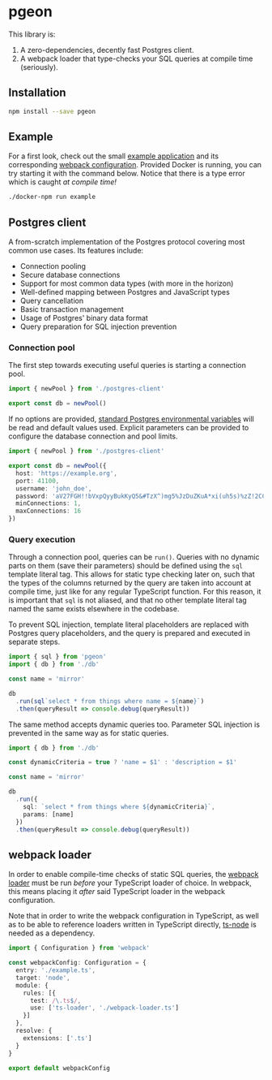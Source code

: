 # pgeon

This library is:
1. A zero-dependencies, decently fast Postgres client.
2. A webpack loader that type-checks your SQL queries at compile time (seriously).


## Installation

```sh
npm install --save pgeon
```


## Example

For a first look, check out the small [example application](./example.ts) and its corresponding [webpack configuration](./example.webpack.config.ts). Provided Docker is running, you can try starting it with the command below. Notice that there is a type error which is caught _at compile time!_

```sh
./docker-npm run example
```


## Postgres client

A from-scratch implementation of the Postgres protocol covering most common use cases. Its features include:
- Connection pooling
- Secure database connections
- Support for most common data types (with more in the horizon)
- Well-defined mapping between Postgres and JavaScript types
- Query cancellation
- Basic transaction management
- Usage of Postgres' binary data format
- Query preparation for SQL injection prevention

### Connection pool

The first step towards executing useful queries is starting a connection pool.

```ts
import { newPool } from './postgres-client'

export const db = newPool()
```

If no options are provided, [standard Postgres environmental variables](https://postgresql.org/docs/current/libpq-envars.html) will be read and default values used. Explicit parameters can be provided to configure the database connection and pool limits.

```ts
import { newPool } from './postgres-client'

export const db = newPool({
  host: 'https://example.org',
  port: 41100,
  username: 'john_doe',
  password: 'aV27FGH!!bVxpQyyBukKyQ5&#TzX^)mg5%JzDuZKuA*xi(uh5s)%zZ!2CCY&(@5T',
  minConnections: 1,
  maxConnections: 16
})
```

### Query execution

Through a connection pool, queries can be `run()`. Queries with no dynamic parts on them (save their parameters) should be defined using the `sql` template literal tag. This allows for static type checking later on, such that the types of the columns returned by the query are taken into account at compile time, just like for any regular TypeScript function. For this reason, it is important that `sql` is not aliased, and that no other template literal tag named the same exists elsewhere in the codebase.

To prevent SQL injection, template literal placeholders are replaced with Postgres query placeholders, and the query is prepared and executed in separate steps.

```ts
import { sql } from 'pgeon'
import { db } from './db'

const name = 'mirror'

db
  .run(sql`select * from things where name = ${name}`)
  .then(queryResult => console.debug(queryResult))
```

The same method accepts dynamic queries too. Parameter SQL injection is prevented in the same way as for static queries.

```ts
import { db } from './db'

const dynamicCriteria = true ? 'name = $1' : 'description = $1'

const name = 'mirror'

db
  .run({
    sql: `select * from things where ${dynamicCriteria}`,
    params: [name]
  })
  .then(queryResult => console.debug(queryResult))
```


## webpack loader

In order to enable compile-time checks of static SQL queries, the [webpack loader](./webpack-loader.ts) must be run _before_ your TypeScript loader of choice. In webpack, this means placing it _after_ said TypeScript loader in the webpack configuration.

Note that in order to write the webpack configuration in TypeScript, as well as to be able to reference loaders written in TypeScript directly, [ts-node](https://github.com/TypeStrong/ts-node) is needed as a dependency.

```ts
import { Configuration } from 'webpack'

const webpackConfig: Configuration = {
  entry: './example.ts',
  target: 'node',
  module: {
    rules: [{
      test: /\.ts$/,
      use: ['ts-loader', './webpack-loader.ts']
    }]
  },
  resolve: {
    extensions: ['.ts']
  }
}

export default webpackConfig
```
